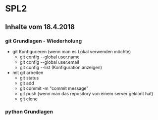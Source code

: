 # SPL2

## Inhalte vom 18.4.2018

### git Grundlagen - Wiederholung
* git Konfigurieren (wenn man es Lokal verwenden möchte)
  * git config --global user.name <name>
  * git config --global user.email <mail>
  * git config --list (Konfiguration anzeigen)
* mit git arbeiten
  * git status
  * git add <datei>
  * git commit -m "commit message"
  * git push (wenn man das repository von einem server geklont hat)
  * git clone <URL vom Repository>
  
### python Grundlagen

